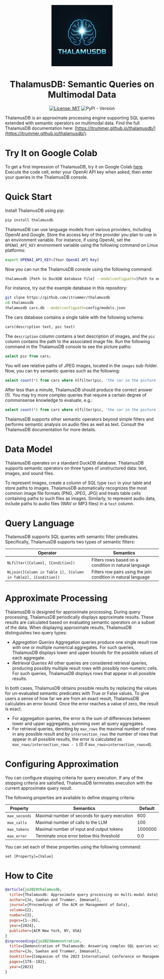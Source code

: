 <div align="center">
  <img src="docs/assets/images/small/ThalamusDBlogo1.png"  width="200"/>
</div>

<h1 align="center">ThalamusDB: Semantic Queries on Multimodal Data</h1>

<div align="center">
  
[![License: MIT](https://img.shields.io/badge/License-MIT-green.svg)](https://opensource.org/licenses/MIT)
![PyPI - Version](https://img.shields.io/pypi/v/thalamusdb)

</div>

ThalamusDB is an approximate processing engine supporting SQL queries extended with semantic operators on multimodal data. Find the full ThalamusDB documentation here: [https://itrummer.github.io/thalamusdb/](https://itrummer.github.io/thalamusdb/).

# Try It on Google Colab

To get a first impression of ThalamusDB, try it on Google Colab [here](https://colab.research.google.com/drive/1CrjIn3tP-RMz37T6mXfU9YZdb1y-9guq?usp=sharing). Execute the code cell, enter your OpenAI API key when asked, then enter your queries in the ThalamusDB console.

# Quick Start

Install ThalamusDB using pip:

```bash
pip install thalamusdb
```

ThalamusDB can use language models from various providers, including OpenAI and Google. Store the access key of the provider you plan to use in an environment variable. For instance, if using OpenAI, set the `OPENAI_API_KEY` environment variable using the following command on Linux platforms:

```bash
export OPENAI_API_KEY=[Your OpenAI API Key]
```

Now you can run the ThalamusDB console using the following command:

```bash
thalamusdb [Path to DuckDB database file] --modelconfigpath=[Path to model configuration file]
```

For instance, try out the example database in this repository:

```bash
git clone https://github.com/itrummer/thalamusdb
cd thalamusdb
thalamusdb cars.db --modelconfigpath=config/models.json
```

The cars database contains a single table with the following schema:

```sql
cars(description text, pic text)
```

The `description` column contains a text description of images, and the `pic` column contains the path to the associated image file. Run the following command in the ThalamusDB console to see the picture paths:
```sql
select pic from cars;
```

You will see relative paths of JPEG images, located in the `images` sub-folder. Now, you can try semantic queries such as the following:

```sql
select count(*) from cars where nlfilter(pic, 'the car in the picture is red');
```

After less than a minute, ThalamusDB should produce the correct answer (1). You may try more complex queries that require a certain degree of commonsense knowledge to evaluate, e.g.:

```sql
select count(*) from cars where nlfilter(pic, 'the car in the picture is from a German manufacturer');
```

ThalamusDB supports other semantic operators beyond simple filters and performs semantic analysis on audio files as well as text. Consult the ThalamusDB documentation for more details.

# Data Model

ThalamusDB operates on a standard DuckDB database. ThalamusDB supports semantic operators on three types of unstructured data: text, images, and sound files. 

To represent images, create a column of SQL type `text` in your table and store paths to images. ThalamusDB automatically recognizes the most common image file formats (PNG, JPEG, JPG) and treats table cells containing paths to such files as images. Similarly, to represent audio data, include paths to audio files (WAV or MP3 files) in a `text` column.

# Query Language

ThalamusDB supports SQL queries with semantic filter predicates. Specifically, ThalamusDB supports two types of semantic filters:

| Operator | Semantics |
| --- | --- |
| `NLfilter([Column], [Condition])` | Filters rows based on a condition in natural language |
| `NLjoin([Column in Table 1], [Column in Table2], [Condition])` | Filters row pairs using the join condition in natural language |

# Approximate Processing

ThalamusDB is designed for approximate processing. During query processing, ThalamusDB periodically displays approximate results. These results are calculated based on evaluating semantic operators on a subset of the data. When displaying approximate results, ThalamusDB distinguishes two query types:

- *Aggregation Queries* Aggregation queries produce one single result row with one or multiple numerical aggregates. For such queries, ThalamusDB displays lower and upper bounds for the possible values of each aggregate.
- *Retrieval Queries* All other queries are considered retrieval queries, producing possibly multiple result rows with possibly non-numeric cells. For such queries, ThalamusDB displays rows that appear in all possible results.

In both cases, ThalamusDB obtains possible results by replacing the values for un-evaluated semantic predicates with True or False values. To give users a sense of how far we are from an exact result, ThalamusDB calculates an error bound. Once the error reaches a value of zero, the result is exact.

- For aggregation queries, the error is the sum of differences between lower and upper aggregates, summing over all query aggregates.
- For retrieval queries, denoting by `max_rows` the maximal number of rows in any possible result and by `intersection_rows` the number of rows that appear in all possible results, the error is calculated as `max_rows/intersection_rows - 1` (0 if `max_rows=intersection_rows=0`).

# Configuring Approximation

You can configure stopping criteria for query execution. If any of the stopping criteria are satisfied, ThalamusDB terminates execution with the current approximate query result.

The following properties are available to define stopping criteria:

| Property | Semantics | Default |
| --- | --- | --- |
| `max_seconds` | Maximal number of seconds for query execution | 600 |
| `max_calls` | Maximal number of calls to the LLM | 100 |
| `max_tokens` | Maximal number of input and output tokens | 1000000 |
| `max_error` | Terminate once error below this threshold | 0.0 |

You can set each of these properties using the following command:

```
set [Property]=[Value]
```

# How to Cite

```bibtex
@article{jo2024thalamusdb,
  title={Thalamusdb: Approximate query processing on multi-modal data},
  author={Jo, Saehan and Trummer, Immanuel},
  journal={Proceedings of the ACM on Management of Data},
  volume={2},
  number={3},
  pages={1--26},
  year={2024},
  publisher={ACM New York, NY, USA}
}
@inproceedings{jo2023demonstration,
  title={Demonstration of Thalamusdb: Answering complex SQL queries with natural language predicates on multi-modal data},
  author={Jo, Saehan and Trummer, Immanuel},
  booktitle={Companion of the 2023 International Conference on Management of Data},
  pages={179--182},
  year={2023}
}
```
